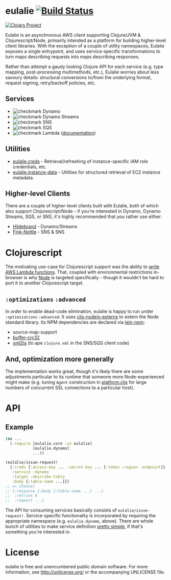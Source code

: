 # eulalie  [![Build Status](https://travis-ci.org/nervous-systems/eulalie.svg?branch=master)](https://travis-ci.org/nervous-systems/eulalie)

[![Clojars Project](http://clojars.org/io.nervous/eulalie/latest-version.svg)](http://clojars.org/io.nervous/eulalie)

Eulalie is an asynchronous AWS client supporting Clojure/JVM &
Clojurescript/Node, primarily intended as a platform for building higher-level
client libraries.  With the exception of a couple of utility namespaces, Eulalie
exposes a single entrypoint, and uses service-specific transformations to turn
maps describing requests into maps describing responses.

Rather than attempt a gaudy looking Clojure API for each service (e.g. type
mapping, post-processing multimethods, etc.), Eulalie worries about less savoury
details: structural conversions to/from the underlying format, request signing,
retry/backoff policies, etc.

## Services

 -  ![checkmark](https://nervous.io/images/green-tick.png) Dynamo
 -  ![checkmark](https://nervous.io/images/green-tick.png) Dynamo Streams
 -  ![checkmark](https://nervous.io/images/green-tick.png) SNS
 -  ![checkmark](https://nervous.io/images/green-tick.png) SQS
 -  ![checkmark](https://nervous.io/images/yellow-tick.png) Lambda ([documentation](https://github.com/nervous-systems/eulalie/wiki/eulalie.lambda.util))

## Utilities
 - [eulalie.creds](https://github.com/nervous-systems/eulalie/wiki/eulalie.creds) - Retrieval/refreshing of instance-specific IAM role credentials, etc.
 - [eulalie.instance-data](https://github.com/nervous-systems/eulalie/blob/master/src/eulalie/instance_data.cljc) - Utilities for structured retrieval of EC2 instance metadata.

## Higher-level Clients


There are a couple of higher-level clients built with Eulalie, both of which also
support Clojurescript/Node - if you're interested in Dynamo, Dynamo
Streams, SQS, or SNS, it's highly recommended that you rather use either:

 - [Hildebrand](https://github.com/nervous-systems/hildebrand) - Dynamo/Streams
 - [Fink-Nottle](https://github.com/nervous-systems/fink-nottle) - SNS & SNS

# Clojurescript

The motivating use-case for Clojurescript support was the ability to [write AWS Lambda
functions](https://nervous.io/clojure/clojurescript/aws/lambda/node/lein/2015/07/05/lambda/).  That, coupled with environmental restrictions in-browser is why [Node](https://nodejs.org/) is targeted specifically - though it wouldn't be hard to port it to another Clojurescript target.

## `:optimizations` `:advanced`

In order to enable dead-code elimination, eulalie is happy to run under `:optimizations` `:advanced`.  It uses [cljs-nodejs-externs](https://github.com/nervous-systems/cljs-nodejs-externs) to extern the Node standard library.  Its NPM dependencies are declared via [lein-npm](https://github.com/RyanMcG/lein-npm):

 - source-map-support
 - [buffer-crc32](https://www.npmjs.com/package/buffer-crc32)
 - [xml2js](https://www.npmjs.com/package/xml2js) (to ape `clojure.xml` in the SNS/SQS client code)

## And, optimization more generally

The implementation works great, though it's likely there are some adjustments particular to its runtime that someone more Node-experienced might make (e.g. tuning `Agent` construction in [platform.cljs](https://github.com/nervous-systems/eulalie/blob/master/src/eulalie/platform.cljs#L24) for large numbers of concurrent SSL connections to a particular host).  

# API

## Example

```clojure
(ns ...
  (:require [eulalie.core :as eulalie]
            [eulalie.dynamo]
            ...))
            
(eulalie/issue-request!
  {:creds {:access-key ... :secret-key ... [:token :region :endpoint]}
   :service :dynamo
   :target :describe-table
   :body {:table-name ...}})
;; => Channel
;; {:response {:body {:table-name ...} ...}
;;  :retries 0
;;  :request ...}
```

The API for consuming services basically consists of `eulalie/issue-request!`.  Service-specific functionality is incorporated by requiring the appropriate namespace (e.g. `eulalie.dynamo`, above).  There are whole bunch of utilities to make service definition [pretty simple](https://github.com/nervous-systems/eulalie/blob/master/src/eulalie/dynamo.cljc), if that's something you're interested in.

# License

eulalie is free and unencumbered public domain software. For more
information, see http://unlicense.org/ or the accompanying UNLICENSE
file.

